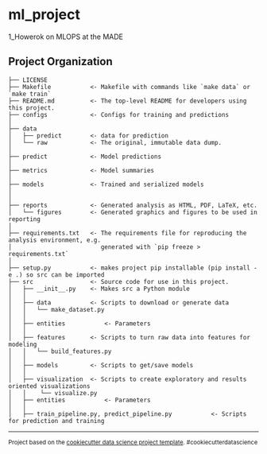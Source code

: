 ml_project
==============================

1_Howerok on MLOPS at the MADE

Project Organization
------------

    ├── LICENSE
    ├── Makefile           <- Makefile with commands like `make data` or `make train`
    ├── README.md          <- The top-level README for developers using this project.
    ├── configs            <- Configs for training and predictions
    │
    ├── data
    │   ├── predict        <- data for prediction
    │   └── raw            <- The original, immutable data dump.
    │
    ├── predict            <- Model predictions
    │
    ├── metrics            <- Model summaries
    │
    ├── models             <- Trained and serialized models
    │
    │
    ├── reports            <- Generated analysis as HTML, PDF, LaTeX, etc.
    │   └── figures        <- Generated graphics and figures to be used in reporting
    │
    ├── requirements.txt   <- The requirements file for reproducing the analysis environment, e.g.
    │                         generated with `pip freeze > requirements.txt`
    │
    ├── setup.py           <- makes project pip installable (pip install -e .) so src can be imported
    ├── src                <- Source code for use in this project.
    │   ├── __init__.py    <- Makes src a Python module
    │   │
    │   ├── data           <- Scripts to download or generate data
    │   │   └── make_dataset.py
    │   │
    │   ├── entities           <- Parameters
    │   │
    │   ├── features       <- Scripts to turn raw data into features for modeling
    │   │   └── build_features.py
    │   │
    │   ├── models         <- Scripts to get/save models
    │   │
    │   ├── visualization  <- Scripts to create exploratory and results oriented visualizations
    │   │    └── visualize.py
    │   ├── entities           <- Parameters
    │   │
    │   ├── train_pipeline.py, predict_pipeline.py           <- Scripts for prediction and training


--------

<p><small>Project based on the <a target="_blank" href="https://drivendata.github.io/cookiecutter-data-science/">cookiecutter data science project template</a>. #cookiecutterdatascience</small></p>
